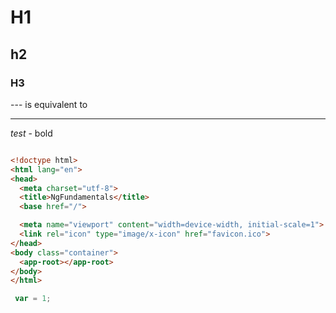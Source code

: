 # H1
## h2
### H3


--- is equivalent to <hr>

*test* - bold 
```html

<!doctype html>
<html lang="en">
<head>
  <meta charset="utf-8">
  <title>NgFundamentals</title>
  <base href="/">

  <meta name="viewport" content="width=device-width, initial-scale=1">
  <link rel="icon" type="image/x-icon" href="favicon.ico">
</head>
<body class="container">
  <app-root></app-root>
</body>
</html>

```
```js
 var = 1;

```
